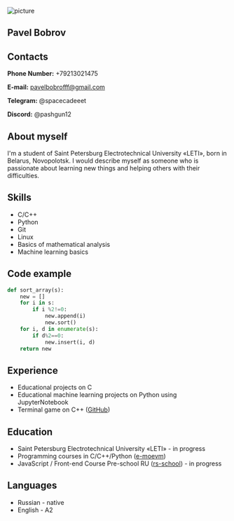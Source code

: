 ![picture](https://github.com/pashabbrv/rsschool-cv/assets/112647982/e5a2524e-5612-4870-a405-b4660ef5ad76)
## **Pavel Bobrov**
## **Contacts**
**Phone Number:** +79213021475

**E-mail:** pavelbobrofff@gmail.com

**Telegram:** @spacecadeeet

**Discord:** @pashgun12
## **About myself**
I'm a student of Saint Petersburg Electrotechnical University «LETI», born in Belarus, Novopolotsk.
I would describe myself as someone who is passionate about learning new things and helping others with their difficulties.
## **Skills**
- C/C++ 
- Python
- Git
- Linux
- Basics of mathematical analysis
- Machine learning basics
## **Code example**
```python
def sort_array(s):
    new = []
    for i in s:
        if i %2!=0:
            new.append(i)
            new.sort()
    for i, d in enumerate(s):
        if d%2==0:
            new.insert(i, d)    
    return new
```
## **Experience**
- Educational projects on C
- Educational machine learning projects on Python using JupyterNotebook
- Terminal game on C++ ([GitHub](https://github.com/pashabbrv/OOP))
##  **Education**
- Saint Petersburg Electrotechnical University «LETI» - in progress
- Programming courses in C/C++/Python ([e-moevm](https://e.moevm.info/))
- JavaScript / Front-end Course Pre-school RU ([rs-school](https://rs.school/courses/javascript-preschool-ru)) - in progress
## **Languages**
- Russian - native
- English - A2
